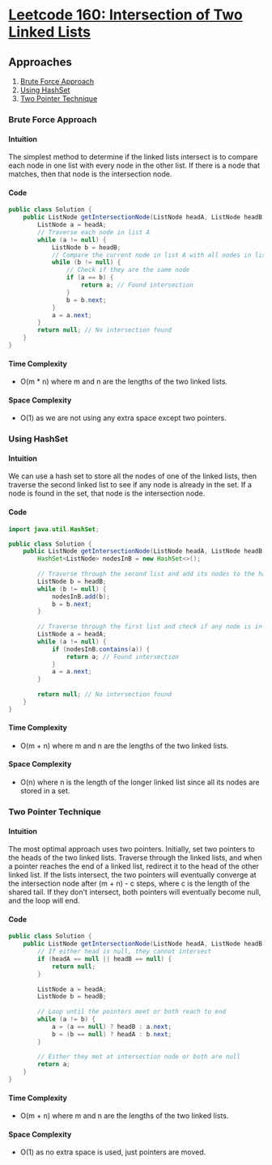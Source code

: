 # [Leetcode 160: Intersection of Two Linked Lists](https://leetcode.com/problems/intersection-of-two-linked-lists/)

## Approaches
1. [Brute Force Approach](#brute-force-approach)
2. [Using HashSet](#using-hashset)
3. [Two Pointer Technique](#two-pointer-technique)

### Brute Force Approach

#### Intuition
The simplest method to determine if the linked lists intersect is to compare each node in one list with every node in the other list. If there is a node that matches, then that node is the intersection node.

#### Code
```java
public class Solution {
    public ListNode getIntersectionNode(ListNode headA, ListNode headB) {
        ListNode a = headA;
        // Traverse each node in list A
        while (a != null) {
            ListNode b = headB;
            // Compare the current node in list A with all nodes in list B
            while (b != null) {
                // Check if they are the same node
                if (a == b) {
                    return a; // Found intersection
                }
                b = b.next;
            }
            a = a.next;
        }
        return null; // No intersection found
    }
}
```

#### Time Complexity
- O(m * n) where m and n are the lengths of the two linked lists.

#### Space Complexity
- O(1) as we are not using any extra space except two pointers.

### Using HashSet

#### Intuition
We can use a hash set to store all the nodes of one of the linked lists, then traverse the second linked list to see if any node is already in the set. If a node is found in the set, that node is the intersection node.

#### Code
```java
import java.util.HashSet;

public class Solution {
    public ListNode getIntersectionNode(ListNode headA, ListNode headB) {
        HashSet<ListNode> nodesInB = new HashSet<>();
        
        // Traverse through the second list and add its nodes to the hashset
        ListNode b = headB;
        while (b != null) {
            nodesInB.add(b);
            b = b.next;
        }
        
        // Traverse through the first list and check if any node is in the hashset
        ListNode a = headA;
        while (a != null) {
            if (nodesInB.contains(a)) {
                return a; // Found intersection
            }
            a = a.next;
        }
        
        return null; // No intersection found
    }
}
```

#### Time Complexity
- O(m + n) where m and n are the lengths of the two linked lists.

#### Space Complexity
- O(n) where n is the length of the longer linked list since all its nodes are stored in a set.

### Two Pointer Technique

#### Intuition
The most optimal approach uses two pointers. Initially, set two pointers to the heads of the two linked lists. Traverse through the linked lists, and when a pointer reaches the end of a linked list, redirect it to the head of the other linked list. If the lists intersect, the two pointers will eventually converge at the intersection node after (m + n) - c steps, where c is the length of the shared tail. If they don't intersect, both pointers will eventually become null, and the loop will end.

#### Code
```java
public class Solution {
    public ListNode getIntersectionNode(ListNode headA, ListNode headB) {
        // If either head is null, they cannot intersect
        if (headA == null || headB == null) {
            return null;
        }
        
        ListNode a = headA;
        ListNode b = headB;
        
        // Loop until the pointers meet or both reach to end
        while (a != b) {
            a = (a == null) ? headB : a.next;
            b = (b == null) ? headA : b.next;
        }
        
        // Either they met at intersection node or both are null
        return a;
    }
}
```

#### Time Complexity
- O(m + n) where m and n are the lengths of the two linked lists.

#### Space Complexity
- O(1) as no extra space is used, just pointers are moved.


